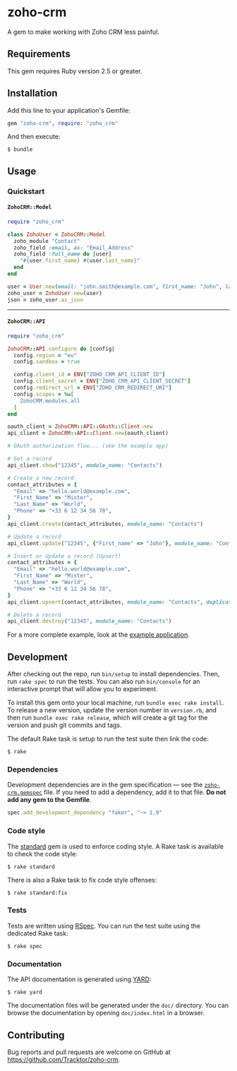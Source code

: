 zoho-crm
========

A gem to make working with Zoho CRM less painful.

Requirements
------------

This gem requires Ruby version 2.5 or greater.

Installation
------------

Add this line to your application's Gemfile:

```ruby
gem "zoho-crm", require: "zoho_crm"
```

And then execute:

```console
$ bundle
```

Usage
-----

### Quickstart

#### `ZohoCRM::Model`

```ruby
require "zoho_crm"

class ZohoUser < ZohoCRM::Model
  zoho_module "Contact"
  zoho_field :email, as: "Email_Address"
  zoho_field :full_name do |user|
    "#{user.first_name} #{user.last_name}"
  end
end

user = User.new(email: "john.smith@example.com", first_name: "John", last_name: "Smith")
zoho_user = ZohoUser.new(user)
json = zoho_user.as_json
```

---

#### `ZohoCRM::API`

```ruby
require "zoho_crm"

ZohoCRM::API.configure do |config|
  config.region = "eu"
  config.sandbox = true

  config.client_id = ENV["ZOHO_CRM_API_CLIENT_ID"]
  config.client_secret = ENV["ZOHO_CRM_API_CLIENT_SECRET"]
  config.redirect_url = ENV["ZOHO_CRM_REDIRECT_URI"]
  config.scopes = %w[
    ZohoCRM.modules.all
  ]
end

oauth_client = ZohoCRM::API::OAuth::Client.new
api_client = ZohoCRM::API::Client.new(oauth_client)

# OAuth authorization flow... (see the example app)

# Get a record
api_client.show("12345", module_name: "Contacts")

# Create a new record
contact_attributes = {
  "Email" => "hello.world@example.com",
  "First_Name" => "Mister",
  "Last_Name" => "World",
  "Phone" => "+33 6 12 34 56 78",
}
api_client.create(contact_attributes, module_name: "Contacts")

# Update a record
api_client.update("12345", {"First_name" => "John"}, module_name: "Contacts")

# Insert or Update a record (Upsert)
contact_attributes = {
  "Email" => "hello.world@example.com",
  "First_Name" => "Mister",
  "Last_Name" => "World",
  "Phone" => "+33 6 12 34 56 78",
}
api_client.upsert(contact_attributes, module_name: "Contacts", duplicate_check_fields: ["Email"])

# Delete a record
api_client.destroy("12345", module_name: "Contacts")
```

For a more complete example, look at the [example application](./example).

Development
-----------

After checking out the repo, run `bin/setup` to install dependencies. Then, run `rake spec` to run the tests. You can also run `bin/console` for an interactive prompt that will allow you to experiment.

To install this gem onto your local machine, run `bundle exec rake install`. To release a new version, update the version number in `version.rb`, and then run `bundle exec rake release`, which will create a git tag for the version and push git commits and tags.

The default Rake task is setup to run the test suite then link the code:

```console
$ rake
```

### Dependencies

Development dependencies are in the gem specification — see the [`zoho-crm.gemspec`](./zoho-crm.gemspec) file. If you need to add a dependency, add it to that file. **Do not add any gem to the Gemfile**.

```ruby
spec.add_development_dependency "faker", "~> 1.9"
```

### Code style

The [standard][] gem is used to enforce coding style. A Rake task is available to check the code style:

```console
$ rake standard
```

There is also a Rake task to fix code style offenses:

```console
$ rake standard:fix
```

[standard]: https://github.com/testdouble/standard

### Tests

Tests are written using [RSpec][]. You can run the test suite using the dedicated Rake task:

```console
$ rake spec
```

[RSpec]: https://rspec.info/

### Documentation

The API documentation is generated using [YARD][]:

```console
$ rake yard
```

The documentation files will be generated under the `doc/` directory. You can browse the documentation by opening `doc/index.html` in a browser.

[YARD]: https://yardoc.org/

Contributing
------------

Bug reports and pull requests are welcome on GitHub at https://github.com/Tracktor/zoho-crm.
